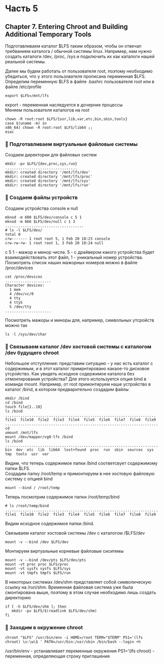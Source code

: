 # Часть 5

## Chapter 7. Entering Chroot and Building Additional Temporary Tools

Подготавливаем каталог $LFS таким образом, чтобы он отвечал требванием каталога / обычной системы linux. Например, нам нужно создать каталоги /dev, /proc, /sys и подключить их как каталоги нашей реальной системы.

Далее мы будем работать от пользователя root, поэтому необходимо убедиться, что у этого пользователя прописана переменная $LFS. Определим переменную $LFS в файле .bashrc пользователя root или в файле /etc/profile
```
export $LFS=/mnt/lfs
```
export - переменная наследуется в дочерние процессы  
Меняем пользователя каталогов на root
```
chown -R root:root $LFS/{usr,lib,var,etc,bin,sbin,tools}
case $(uname -m) in
x86_64) chown -R root:root $LFS/lib64 ;;
esac
```
### 🔷 Подготавливаем виртуальные файловые системы

Создаем директории для файловых систем
```
mkdir -pv $LFS/{dev,proc,sys,run}
.................................
mkdir: created directory '/mnt/lfs/dev'
mkdir: created directory '/mnt/lfs/proc'
mkdir: created directory '/mnt/lfs/sys'
mkdir: created directory '/mnt/lfs/run'
```
### 🔷 Создаем файлы устройств

Создаем устройства console и null
```
mknod -m 600 $LFS/dev/console c 5 1
mknod -m 666 $LFS/dev/null c 1 3
....................................
# ls -l $LFS/dev/
total 0
crw------- 1 root root 5, 1 Feb 20 10:23 console
crw-rw-rw- 1 root root 1, 3 Feb 20 10:24 null
```

c 5 1 - мажор и минор числа. 5 - с драйвером какого устройства будет взаимодействовать этот файл, 1 - уникальный номер устройства. Посмотреть список наших мажорных номеров можно в файле /proc/devices
```
cat /proc/devices
.....................
Character devices:                                                                                                                                                                           
  1 mem                                                                                                                                                                                      
  4 /dev/vc/0                                                                                                                                                                                
  4 tty                                                                                                                                                                                      
  4 ttyS                                                                                                                                                                                     
  5 /dev/tty
.....................
```
Посмотреть мажоры и миноры для, например, символьных утсройств можно так
```
ls -l /sys/dev/char
```
### 🔷 Связываем каталог /dev хостовой системы с каталогом /dev будущего chroot
Небольшое отступление: представим ситуацию - у нас есть каталог с содержимым, и в этот каталог примрнтировано какаое-то дисковое утсройство. Как увидеть исходное содержимое каталога без отмонтирования устройства? Для этого используется опция bind в команде mount. Например, от root примонтируем наше устройство в каталог /bind, в котором предварительно создадим файлы
```
mkdir /bind
cd /bind
touch file{1..10}
ls /bind
.....................................................................
file1  file10  file2  file3  file4  file5  file6  file7  file8  file9
......................................................................
cd
umount /mnt/lfs
mount /dev/mapper/vg0-lfs /bind
ls /bind
...........................................................................................
bin  dev  etc  lib  lib64  lost+found  proc  run  sbin  sources  sys  tmp  tools  usr  var
```
Видим, что теперь содержимое папки /bind соответсвует содержимому папки $LFS.  
Создадим папку /root/temp и примонтируем в нее хостовую файловую систему с опцией bind  
```
mount --bind / /root/temp
```
Теперь посмотрим содержимое папки /root/temp/bind
```
# ls /root/temp/bind
......................................................................
file1  file10  file2  file3  file4  file5  file6  file7  file8  file9
```
Видим исходное содержимое папки /bind.  
  
Связываем каталог хостовой системы /dev с каталогом /$LFS/dev
```
mount -v --bind /dev $LFS/dev
```
Монтируем виртуальные корневые файловые сиситемы
```
mount -v --bind /dev/pts $LFS/dev/pts
mount -vt proc proc $LFS/proc
mount -vt sysfs sysfs $LFS/sys
mount -vt tmpfs tmpfs $LFS/run
```
В некоторых системах /dev/shm представляет собой символическую ссылку на /run/shm. Временная файловая система уже была смонтирована выше, поэтому в этом случае необходимо лишь создать директорию
```
if [ -h $LFS/dev/shm ]; then
   mkdir -pv $LFS/$(readlink $LFS/dev/shm)
fi
```
### 🔷 Заходим в окружение chroot
```
chroot "$LFS" /usr/bin/env -i HOME=/root TERM="$TERM" PS1='(lfs chroot) \u:\w\$ ' PATH=/usr/bin:/usr/sbin /bin/bash --login +h
```
/usr/bin/env - устанавливает переменные окружения
PS1='(lfs chroot) - переменная, определяющая строку приглашения
